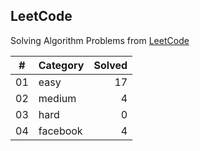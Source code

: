 ## LeetCode

Solving Algorithm Problems from [LeetCode](https://leetcode.com/)

| #  |    Category    | Solved |
|:--:|:---------------|-------:|
| 01 |      easy      |   17   |
| 02 |     medium     |   4   |
| 03 |      hard      |   0   |
| 04 |    facebook    |   4   |

